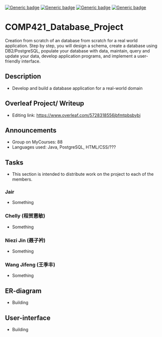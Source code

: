 [![Generic badge](https://img.shields.io/badge/Database_Project-blue.svg)](https://shields.io/)
[![Generic badge](https://img.shields.io/badge/Contributors-4-<COLOR>.svg)](https://shields.io/)
[![Generic badge](https://img.shields.io/badge/COMP421_Databases_Systems-red.svg)](https://shields.io/)
[![Generic badge](https://img.shields.io/badge/Status-Building.svg)](https://shields.io/)

# COMP421_Database_Project
Creation from scratch of an database from scratch for a real world application. Step by step, you will design a schema, create a database using DB2/PostgreSQL, populate your database with data, maintain, query and update your data, develop application programs, and implement a user-friendly interface.

## Description 
- Develop and build a database application for a real-world domain

## Overleaf Project/ Writeup 
- Editing link: https://www.overleaf.com/5728318556jbfmtpbsbybj

## Announcements 
- Group on MyCourses: 88 
- Languages used: Java, PostgreSQL, HTML/CSS/??? 

## Tasks 
- This section is intended to distribute work on the project to each of the members. 

### Jair 
- Something 

### Chelly (程贺惠敏)
- Something 

### Niezi Jin (聂子衿)
- Something

### Wang Jifeng (王季丰)
- Something

## ER-diagram 
- Building  

## User-interface 
- Building 
